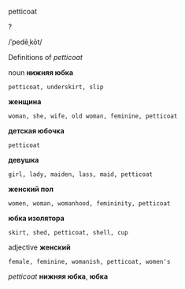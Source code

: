 petticoat

?

/ˈpedēˌkōt/

Definitions of _petticoat_

noun
**нижняя юбка**

    petticoat, underskirt, slip
**женщина**

    woman, she, wife, old woman, feminine, petticoat
**детская юбочка**

    petticoat
**девушка**

    girl, lady, maiden, lass, maid, petticoat
**женский пол**

    women, woman, womanhood, femininity, petticoat
**юбка изолятора**

    skirt, shed, petticoat, shell, cup

adjective
**женский**

    female, feminine, womanish, petticoat, women's

_petticoat_
**нижняя юбка**, **юбка**